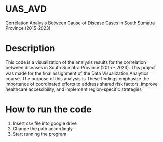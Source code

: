 # UAS_AVD
Correlation Analysis Between Cause of Disease Cases in South Sumatra Province (2015-2023)
# Description
This code is a visualization of the analysis results for the correlation between diseases in South Sumatra Province (2015 - 2023). This project was made for the final assignment of the Data Visualization Analytics course. The purpose of this analysis is These findings emphasize the importance of coordinated efforts to address shared risk factors, improve healthcare accessibility, and implement region-specific strategies
# How to run the code
1. Insert csv file into google drive
2. Change the path accordingly
3. Start running the program
